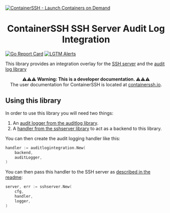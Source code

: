 [![ContainerSSH - Launch Containers on Demand](https://containerssh.github.io/images/logo-for-embedding.svg)](https://containerssh.github.io/)

<!--suppress HtmlDeprecatedAttribute -->
<h1 align="center">ContainerSSH SSH Server Audit Log Integration</h1>

[![Go Report Card](https://goreportcard.com/badge/github.com/containerssh/auditlogintegration?style=for-the-badge)](https://goreportcard.com/report/github.com/containerssh/auditlogintegration)
[![LGTM Alerts](https://img.shields.io/lgtm/alerts/github/ContainerSSH/auditlogintegration?style=for-the-badge)](https://lgtm.com/projects/g/ContainerSSH/auditlogintegration/)

This library provides an integration overlay for the [SSH server](https://github.com/containerssh/containerssh/tree/main/internal/sshserver) and the [audit log library](https://github.com/containerssh/containerssh/tree/main/auditlog)

<p align="center"><strong>⚠⚠⚠ Warning: This is a developer documentation. ⚠⚠⚠</strong><br />The user documentation for ContainerSSH is located at <a href="https://containerssh.io">containerssh.io</a>.</p>

## Using this library

In order to use this library you will need two things:

1. An [audit logger from the auditlog library](https://github.com/containerssh/containerssh/tree/main/auditlog).
2. A [handler from the sshserver library](https://github.com/containerssh/containerssh/tree/main/internal/sshserver) to act as a backend to this library.

You can then create the audit logging handler like this:

```go
handler := auditlogintegration.New(
    backend,
    auditLogger,
)
```

You can then pass this handler to the SSH server as [described in the readme](https://github.com/containerssh/containerssh/tree/main/internal/sshserver):

```go
server, err := sshserver.New(
    cfg,
    handler,
    logger,
)
```
